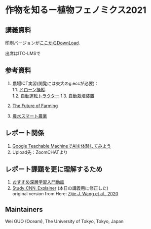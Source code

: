 # 作物を知るー植物フェノミクス2021

## 講義資料
印刷バージョンが[ここからDownLoad](https://drive.google.com/file/d//view?usp=sharing).   

出席はITC-LMSで
<!--  Zoomのチャット（私宛）で　お名前＋学籍番号 -->
[](確認する必要がある)


## 参考資料

1. 農場ICT実習(閲覧には東大のg.eccが必要)：  
1.1. [ドローン操縦](https://drive.google.com/file/d/1Rr_kQlzftkZPBkfwtJG94_XM1U-XR3IN/view?usp=sharing).  
1.2.  [自動運転トラクター](https://drive.google.com/file/d/1ZrmZ8kOACi6lOEawJNVvAmmid0gdRKga/view?usp=sharing)
1.3.  [自動栽培装置](https://drive.google.com/file/d/1N9zkdta4HKdE265Wfu7c_vI2tnhiSIdN/view?usp=sharing)

2. [The Future of Farming](https://youtu.be/Qmla9NLFBvU)  
3. [農水スマート農業](https://youtu.be/rZmIml-SFlA)

## レポート関係
1. [Google Teachable MachineでAIを体験してみよう](https://teachablemachine.withgoogle.com/) 
1. Upload先：ZoomCHATより

## レポート課題を更に理解するため
1. [おすすめ深層学習入門動画](https://youtu.be/W92VcivhoBs)
1. [Study_CNN_Explainer](https://utokyo-fieldphenomics-lab.github.io/Study_CNN_Explainer/) (本日の講義用に修正した)  
original version from Here: [Zijie J. Wang et al., 2020](https://github.com/poloclub/cnn-explainer)  

## Maintainers
Wei GUO (Oceam), 
The University of Tokyo, Tokyo, Japan
